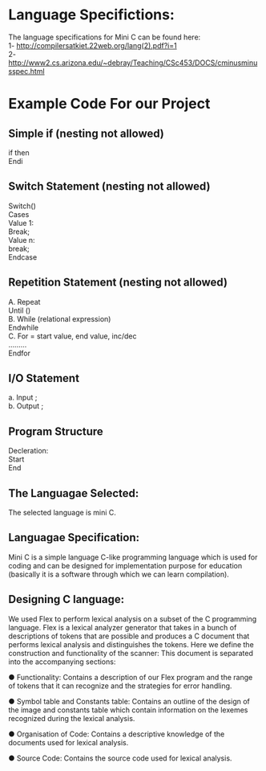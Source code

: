 # Language Specifictions:  
The language specifications for Mini C can be found here:  
1- http://compilersatkiet.22web.org/lang(2).pdf?i=1  
2- http://www2.cs.arizona.edu/~debray/Teaching/CSc453/DOCS/cminusminusspec.html  
# Example Code For our Project  
## Simple if (nesting not allowed)  
if then  
Endi

## Switch Statement (nesting not allowed)  
Switch()  
Cases  
Value 1:  
Break;  
 Value n:  
break;  
Endcase

## Repetition Statement (nesting not allowed)  
A. Repeat  
        Until ()  
B. While (relational expression)  
Endwhile  
C. For = start value, end value, inc/dec  
………  
Endfor

## I/O Statement  
a. Input ;  
b. Output ;

## Program Structure  
Decleration:  
Start  
End

## The Languagae Selected:
The selected language is mini C.

## Languagae Specification:
Mini C is a simple language C-like programming language which is used for coding and can be designed for implementation purpose for education (basically it is a software through which we can learn compilation).

## Designing C language:
We used Flex to perform lexical analysis on a subset of the C programming language.
Flex is a lexical analyzer generator that takes in a bunch of descriptions of  tokens that are possible and
produces a C document that performs lexical analysis and distinguishes the tokens.
Here we define the construction and functionality of the scanner:
This document is separated into the accompanying sections:

 ● Functionality: Contains a description of our Flex program and the range of tokens that it can recognize and the strategies for error handling.
 
 ● Symbol table and Constants table: Contains an outline of the design of the image and constants table which contain information on the lexemes recognized during the   lexical analysis.
 
 ● Organisation of Code: Contains a descriptive knowledge of the documents used for lexical analysis.
 
 ● Source Code: Contains the source code used for lexical analysis.
